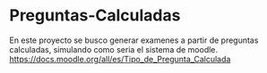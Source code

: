 # Preguntas-Calculadas

En este proyecto se busco generar examenes a partir de preguntas calculadas, simulando como seria el sistema de moodle.
https://docs.moodle.org/all/es/Tipo_de_Pregunta_Calculada
